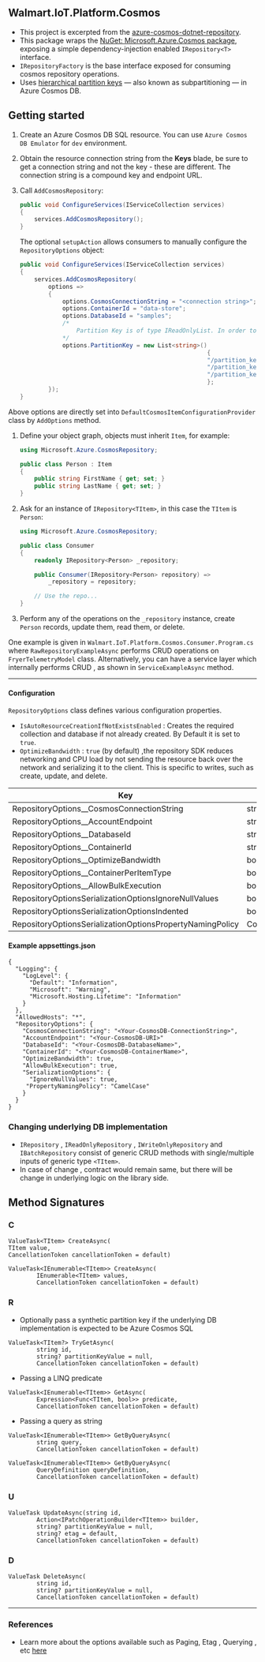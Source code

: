 ## Walmart.IoT.Platform.Cosmos

- This project is excerpted from the [azure-cosmos-dotnet-repository](https://github.com/IEvangelist/azure-cosmos-dotnet-repository).
- This package wraps the [NuGet: Microsoft.Azure.Cosmos package](https://www.nuget.org/packages/Microsoft.Azure.Cosmos),
exposing a simple dependency-injection enabled `IRepository<T>` interface.
- `IRepositoryFactory` is the base interface exposed for consuming cosmos repository operations.
- Uses [hierarchical partition keys](https://github.com/AzureCosmosDB/HierarchicalPartitionKeysFeedbackGroup) — also known as subpartitioning — in Azure Cosmos DB.

## Getting started

1. Create an Azure Cosmos DB SQL resource. You can use `Azure Cosmos DB Emulator` for `dev` environment.
1. Obtain the resource connection string from the **Keys** blade, be sure to get a connection string and not the key - these are different. The connection string is a compound key and endpoint URL.
1. Call `AddCosmosRepository`:

   ```csharp
   public void ConfigureServices(IServiceCollection services)
   {
       services.AddCosmosRepository();
   }
   ```

   The optional `setupAction` allows consumers to manually configure the `RepositoryOptions` object:

   ```csharp
   public void ConfigureServices(IServiceCollection services)
   {
       services.AddCosmosRepository(
           options =>
           {
               options.CosmosConnectionString = "<connection string>";
               options.ContainerId = "data-store";
               options.DatabaseId = "samples";
               /*
                   Partition Key is of type IReadOnlyList. In order to comply to the current hierarchical partitioning scheme, maxx levels are set to 3.
               */
               options.PartitionKey = new List<string>()
                                                        {
                                                        "/partition_key_level_1",
                                                        "/partition_key_level_2",
                                                        "/partition_key_level_3"
                                                        };
           });
   }
   ```

Above options are directly set into `DefaultCosmosItemConfigurationProvider` class by `AddOptions` method.

1. Define your object graph, objects must inherit `Item`, for example:

   ```csharp
   using Microsoft.Azure.CosmosRepository;

   public class Person : Item
   {
       public string FirstName { get; set; }
       public string LastName { get; set; }
   }
   ```

1. Ask for an instance of `IRepository<TItem>`, in this case the `TItem` is `Person`:

   ```csharp
   using Microsoft.Azure.CosmosRepository;

   public class Consumer
   {
       readonly IRepository<Person> _repository;

       public Consumer(IRepository<Person> repository) =>
           _repository = repository;

       // Use the repo...
   }
   ```

2. Perform any of the operations on the `_repository` instance, create `Person` records, update them, read them, or delete.

One example is given in `Walmart.IoT.Platform.Cosmos.Consumer.Program.cs` where `RawRepositoryExampleAsync` performs CRUD operations on `FryerTelemetryModel` class.
Alternatively, you can have a service layer which internally performs CRUD , as shown in `ServiceExampleAsync` method.

---

#### Configuration

`RepositoryOptions` class defines various configuration properties.

- `IsAutoResourceCreationIfNotExistsEnabled` :  Creates the required collection and database if not already created. By Default it is set to `true`.
- `OptimizeBandwidth` : `true` (by default) ,the repository SDK reduces networking and CPU load by not sending the resource back over the network and serializing it to the client. This is specific to writes, such as create, update, and delete.

Key | Data type	| Default value
----|-------------|--------------
RepositoryOptions__CosmosConnectionString	| string |	null
RepositoryOptions__AccountEndpoint |string | null
RepositoryOptions__DatabaseId|string|"database"
RepositoryOptions__ContainerId|string|"container"
RepositoryOptions__OptimizeBandwidth|boolean|true
RepositoryOptions__ContainerPerItemType|boolean|false
RepositoryOptions__AllowBulkExecution|boolean|false
RepositoryOptionsSerializationOptionsIgnoreNullValues|boolean|false
RepositoryOptionsSerializationOptionsIndented|boolean|false
RepositoryOptionsSerializationOptionsPropertyNamingPolicy|CosmosPropertyNamingPolicy|CosmosPropertyNaming


#### Example appsettings.json

```
{
  "Logging": {
    "LogLevel": {
      "Default": "Information",
      "Microsoft": "Warning",
      "Microsoft.Hosting.Lifetime": "Information"
    }
  },
  "AllowedHosts": "*",
  "RepositoryOptions": {
    "CosmosConnectionString": "<Your-CosmosDB-ConnectionString>",
    "AccountEndpoint": "<Your-CosmosDB-URI>"
    "DatabaseId": "<Your-CosmosDB-DatabaseName>",
    "ContainerId": "<Your-CosmosDB-ContainerName>",
    "OptimizeBandwidth": true,
    "AllowBulkExecution": true,
    "SerializationOptions": {
      "IgnoreNullValues": true,
     "PropertyNamingPolicy": "CamelCase"
    }
  }
}
```

### Changing underlying DB implementation

- `IRepository` , `IReadOnlyRepository` , `IWriteOnlyRepository` and `IBatchRepository` consist of generic CRUD methods with single/multiple inputs of generic type `<TItem>`.
- In case of change , contract would remain same, but there will be change in underlying logic on the library side.

## Method Signatures

### C

```
ValueTask<TItem> CreateAsync(
TItem value,
CancellationToken cancellationToken = default)
```

```
ValueTask<IEnumerable<TItem>> CreateAsync(
        IEnumerable<TItem> values,
        CancellationToken cancellationToken = default)
```

### R

- Optionally pass a synthetic partition key if the underlying DB implementation is expected to be Azure Cosmos SQL

```
ValueTask<TItem?> TryGetAsync(
        string id,
        string? partitionKeyValue = null,
        CancellationToken cancellationToken = default)
```

- Passing a LINQ predicate

```
ValueTask<IEnumerable<TItem>> GetAsync(
        Expression<Func<TItem, bool>> predicate,
        CancellationToken cancellationToken = default)
```

- Passing a query as string

```
ValueTask<IEnumerable<TItem>> GetByQueryAsync(
        string query,
        CancellationToken cancellationToken = default)
```

```
ValueTask<IEnumerable<TItem>> GetByQueryAsync(
        QueryDefinition queryDefinition,
        CancellationToken cancellationToken = default)
```

### U

```
ValueTask UpdateAsync(string id,
        Action<IPatchOperationBuilder<TItem>> builder,
        string? partitionKeyValue = null,
        string? etag = default,
        CancellationToken cancellationToken = default)
```

### D

```
ValueTask DeleteAsync(
        string id,
        string? partitionKeyValue = null,
        CancellationToken cancellationToken = default)
```

---

### References

- Learn more about the options available such as Paging, Etag , Querying , etc [here](https://ievangelist.github.io/azure-cosmos-dotnet-repository/1-getting-started/)
